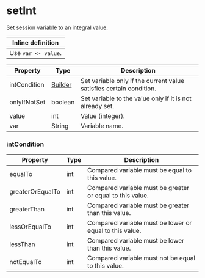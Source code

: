 # setInt

Set session variable to an integral value.

| Inline definition |
| -------- |
| Use <code>var &lt;- value</code>. |


| Property | Type | Description |
| ------- | ------- | -------- |
| intCondition | [Builder](#intcondition) | Set variable only if the current value satisfies certain condition. |
| onlyIfNotSet | boolean | Set variable to the value only if it is not already set. |
| value | int | Value (integer). |
| var | String | Variable name. |

### <a id="intCondition"></a>intCondition

| Property | Type | Description |
| ------- | ------- | ------- |
| equalTo | int | Compared variable must be equal to this value. |
| greaterOrEqualTo | int | Compared variable must be greater or equal to this value. |
| greaterThan | int | Compared variable must be greater than this value. |
| lessOrEqualTo | int | Compared variable must be lower or equal to this value. |
| lessThan | int | Compared variable must be lower than this value. |
| notEqualTo | int | Compared variable must not be equal to this value. |


